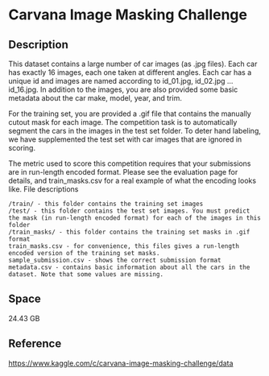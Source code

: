 # Carvana Image Masking Challenge

## Description 
This dataset contains a large number of car images (as .jpg files). Each car has exactly 16 images, each one taken at different angles. Each car has a unique id and images are named according to id_01.jpg, id_02.jpg ... id_16.jpg. In addition to the images, you are also provided some basic metadata about the car make, model, year, and trim.

For the training set, you are provided a .gif file that contains the manually cutout mask for each image. The competition task is to automatically segment the cars in the images in the test set folder. To deter hand labeling, we have supplemented the test set with car images that are ignored in scoring.

The metric used to score this competition requires that your submissions are in run-length encoded format. Please see the evaluation page for details, and train_masks.csv for a real example of what the encoding looks like.
File descriptions

    /train/ - this folder contains the training set images
    /test/ - this folder contains the test set images. You must predict the mask (in run-length encoded format) for each of the images in this folder
    /train_masks/ - this folder contains the training set masks in .gif format
    train_masks.csv - for convenience, this files gives a run-length encoded version of the training set masks.
    sample_submission.csv - shows the correct submission format
    metadata.csv - contains basic information about all the cars in the dataset. Note that some values are missing.

## Space
24.43 GB

## Reference 
https://www.kaggle.com/c/carvana-image-masking-challenge/data 


